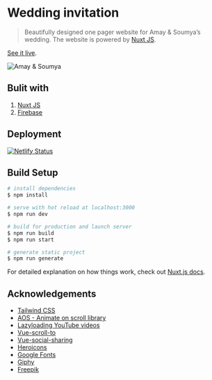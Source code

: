 # Wedding invitation

> Beautifully designed one pager website for Amay & Soumya’s wedding. The website is powered by [Nuxt JS](https://nuxtjs.org/).

[See it live](https://amay-soumya.netlify.app/).

![Amay & Soumya](https://amay-soumya.netlify.app/og-image.jpg 'Amay & Soumya')

## Bulit with

1. [Nuxt JS](https://nuxtjs.org/)
2. [Firebase](https://firebase.google.com/)

## Deployment

[![Netlify Status](https://api.netlify.com/api/v1/badges/448230d1-b2f9-4d0b-9329-7fd172a560c5/deploy-status)](https://app.netlify.com/sites/amay-soumya/deploys)

## Build Setup

```bash
# install dependencies
$ npm install

# serve with hot reload at localhost:3000
$ npm run dev

# build for production and launch server
$ npm run build
$ npm run start

# generate static project
$ npm run generate
```

For detailed explanation on how things work, check out [Nuxt.js docs](https://nuxtjs.org).

## Acknowledgements

- [Tailwind CSS](https://tailwindcss.com/)
- [AOS - Animate on scroll library](https://github.com/michalsnik/aos)
- [Lazyloading YouTube videos](https://github.com/andrewvasilchuk/vue-lazy-youtube-video)
- [Vue-scroll-to](https://github.com/rigor789/vue-scrollto)
- [Vue-social-sharing](https://github.com/nicolasbeauvais/vue-social-sharing)
- [Heroicons](https://heroicons.dev/)
- [Google Fonts](https://fonts.google.com/)
- [Giphy](https://giphy.com)
- [Freepik](https://www.freepik.com/)
